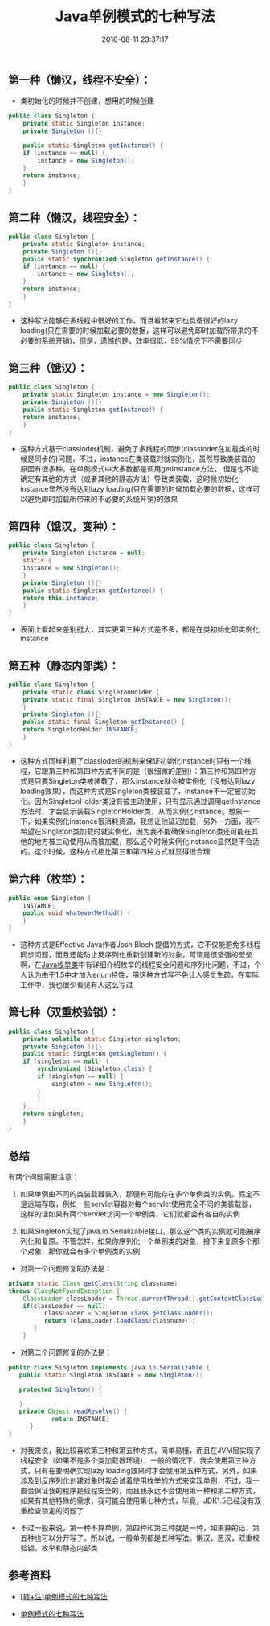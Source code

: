 ﻿---
title: Java单例模式的七种写法
date: 2016-08-11 23:37:17
tags: JAVA设计模式
categories: JAVA设计模式
---

## 第一种（懒汉，线程不安全）：

- 类初始化的时候并不创建，想用的时候创建

```java
public class Singleton {  
    private static Singleton instance;  
    private Singleton (){}  

    public static Singleton getInstance() {  
    if (instance == null) {  
        instance = new Singleton();  
    }  
    return instance;  
    }  
}  
```

## 第二种（懒汉，线程安全）：

```java
public class Singleton {  
    private static Singleton instance;  
    private Singleton (){}  
    public static synchronized Singleton getInstance() {  
    if (instance == null) {  
        instance = new Singleton();  
    }  
    return instance;  
    }  
}  
```

- 这种写法能够在多线程中很好的工作，而且看起来它也具备很好的lazy loading(只在需要的时候加载必要的数据，这样可以避免即时加载所带来的不必要的系统开销)，但是，遗憾的是，效率很低，99%情况下不需要同步

<!-- more -->

## 第三种（饿汉）：

```java
public class Singleton {  
    private static Singleton instance = new Singleton();  
    private Singleton (){}  
    public static Singleton getInstance() {  
    return instance;  
    }  
}  
```

- 这种方式基于classloder机制，避免了多线程的同步(classloder在加载类的时候是同步的)问题，不过，instance在类装载时就实例化，虽然导致类装载的原因有很多种，在单例模式中大多数都是调用getInstance方法， 但是也不能确定有其他的方式（或者其他的静态方法）导致类装载，这时候初始化instance显然没有达到lazy loading(只在需要的时候加载必要的数据，这样可以避免即时加载所带来的不必要的系统开销)的效果


## 第四种（饿汉，变种）：

```java
public class Singleton {  
    private Singleton instance = null;  
    static {  
    instance = new Singleton();  
    }  
    private Singleton (){}  
    public static Singleton getInstance() {  
    return this.instance;  
    }  
}  
```

- 表面上看起来差别挺大，其实更第三种方式差不多，都是在类初始化即实例化instance

## 第五种（静态内部类）：

```java
public class Singleton {  
    private static class SingletonHolder {  
    private static final Singleton INSTANCE = new Singleton();  
    }  
    private Singleton (){}  
    public static final Singleton getInstance() {  
    return SingletonHolder.INSTANCE;  
    }  
}  
```

- 这种方式同样利用了classloder的机制来保证初始化instance时只有一个线程，它跟第三种和第四种方式不同的是（很细微的差别）：第三种和第四种方式是只要Singleton类被装载了，那么instance就会被实例化（没有达到lazy loading效果），而这种方式是Singleton类被装载了，instance不一定被初始化。因为SingletonHolder类没有被主动使用，只有显示通过调用getInstance方法时，才会显示装载SingletonHolder类，从而实例化instance。想象一下，如果实例化instance很消耗资源，我想让他延迟加载，另外一方面，我不希望在Singleton类加载时就实例化，因为我不能确保Singleton类还可能在其他的地方被主动使用从而被加载，那么这个时候实例化instance显然是不合适的。这个时候，这种方式相比第三和第四种方式就显得很合理

## 第六种（枚举）：

```java
public enum Singleton {  
    INSTANCE;  
    public void whateverMethod() {  
    }  
}  
```

- 这种方式是Effective Java作者Josh Bloch 提倡的方式，它不仅能避免多线程同步问题，而且还能防止反序列化重新创建新的对象，可谓是很坚强的壁垒啊，在[Java枚举类](http://www.qiuchengjia.cn/2016/08/12/JAVA/Java%E6%9E%9A%E4%B8%BE%E7%B1%BB/)中有详细介绍枚举的线程安全问题和序列化问题，不过，个人认为由于1.5中才加入enum特性，用这种方式写不免让人感觉生疏，在实际工作中，我也很少看见有人这么写过

## 第七种（双重校验锁）：

```java
public class Singleton {  
    private volatile static Singleton singleton;  
    private Singleton (){}  
    public static Singleton getSingleton() {  
    if (singleton == null) {  
        synchronized (Singleton.class) {  
        if (singleton == null) {  
            singleton = new Singleton();  
        }  
        }  
    }  
    return singleton;  
    }  
}  
```

## 总结

有两个问题需要注意：

1. 如果单例由不同的类装载器装入，那便有可能存在多个单例类的实例。假定不是远端存取，例如一些servlet容器对每个servlet使用完全不同的类装载器，这样的话如果有两个servlet访问一个单例类，它们就都会有各自的实例

2. 如果Singleton实现了java.io.Serializable接口，那么这个类的实例就可能被序列化和复原。不管怎样，如果你序列化一个单例类的对象，接下来复原多个那个对象，那你就会有多个单例类的实例

- 对第一个问题修复的办法是：

```java
private static Class getClass(String classname)  
throws ClassNotFoundException {  
    ClassLoader classLoader = Thread.currentThread().getContextClassLoader();
    if(classLoader == null)     
          classLoader = Singleton.class.getClassLoader();     
          return (classLoader.loadClass(classname));     
       }     
    }  
```

- 对第二个问题修复的办法是：

```java
public class Singleton implements java.io.Serializable {     
   public static Singleton INSTANCE = new Singleton();     

   protected Singleton() {     

   }     
   private Object readResolve() {     
            return INSTANCE;     
      }    
}   
```

- 对我来说，我比较喜欢第三种和第五种方式，简单易懂，而且在JVM层实现了线程安全（如果不是多个类加载器环境），一般的情况下，我会使用第三种方式，只有在要明确实现lazy loading效果时才会使用第五种方式，另外，如果涉及到反序列化创建对象时我会试着使用枚举的方式来实现单例，不过，我一直会保证我的程序是线程安全的，而且我永远不会使用第一种和第二种方式，如果有其他特殊的需求，我可能会使用第七种方式，毕竟，JDK1.5已经没有双重检查锁定的问题了

- 不过一般来说，第一种不算单例，第四种和第三种就是一种，如果算的话，第五种也可以分开写了。所以说，一般单例都是五种写法。懒汉，恶汉，双重校验锁，枚举和静态内部类


## 参考资料

- [[转+注]单例模式的七种写法](http://www.hollischuang.com/archives/205)

- [单例模式的七种写法](http://cantellow.iteye.com/blog/838473)

